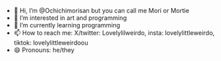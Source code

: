 - 👋 Hi, I’m @Ochichimorisan but you can call me Mori or Mortie
- 👀 I’m interested in art and programming
- 🌱 I’m currently learning programming
- 📫 How to reach me: X/twitter: Lovelylilweirdo, insta: lovelylittleweirdo, tiktok: lovelylittleweirdoou
- 😄 Pronouns: he/they

<!---
Ochichimorisan/Ochichimorisan is a ✨ special ✨ repository because its `README.md` (this file) appears on your GitHub profile.
You can click the Preview link to take a look at your changes.
--->
